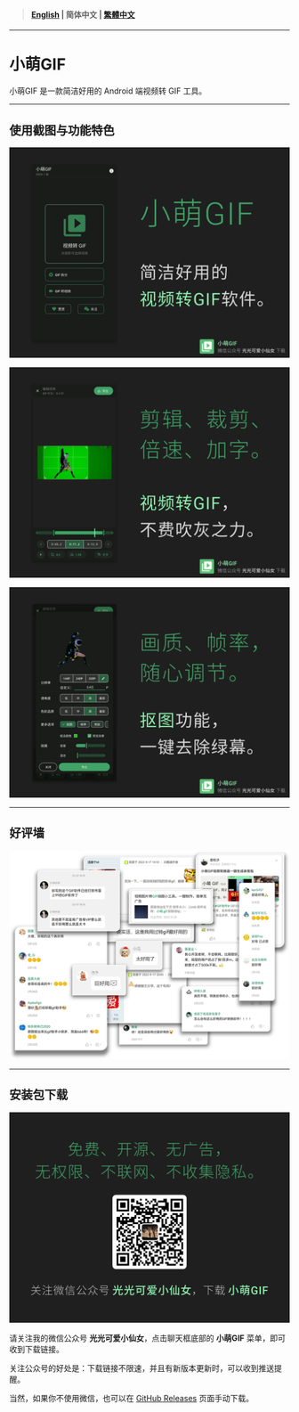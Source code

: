 > #### [English](https://example.com) | 简体中文 | [繁體中文](https://example.com)

---

# 小萌GIF

小萌GIF 是一款简洁好用的 Android 端视频转 GIF 工具。

---

## 使用截图与功能特色

![](img1.webp)

![](img2.webp)

![](img3.webp)

---

## 好评墙

![](img11.webp)

---

## 安装包下载

![](img4.webp)

请关注我的微信公众号 **光光可爱小仙女**，点击聊天框底部的 **小萌GIF** 菜单，即可收到下载链接。

关注公众号的好处是：下载链接不限速，并且有新版本更新时，可以收到推送提醒。

当然，如果你不使用微信，也可以在 [GitHub Releases](https://github.com/tasy5kg/CuteGIF/releases) 页面手动下载。